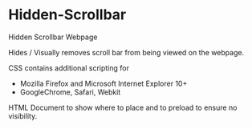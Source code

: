 # Hidden-Scrollbar
Hidden Scrollbar Webpage

Hides / Visually removes scroll bar from being viewed on the webpage.

CSS contains additional scripting for
- Mozilla Firefox and Microsoft Internet Explorer 10+
- GoogleChrome, Safari, Webkit

HTML Document to show where to place and to preload to ensure no visibility.
